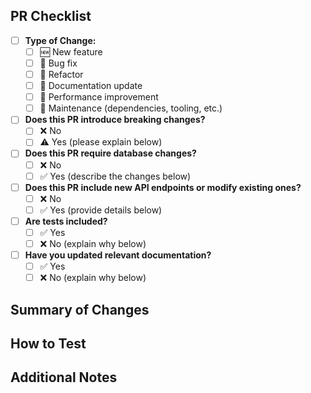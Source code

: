 ## PR Checklist

- [ ] **Type of Change:**
  - [ ] 🆕 New feature
  - [ ] 🐛 Bug fix
  - [ ] 🔨 Refactor
  - [ ] 📄 Documentation update
  - [ ] 🚀 Performance improvement
  - [ ] 🧰 Maintenance (dependencies, tooling, etc.)

- [ ] **Does this PR introduce breaking changes?**
  - [ ] ❌ No
  - [ ] ⚠️ Yes (please explain below)

- [ ] **Does this PR require database changes?**
  - [ ] ❌ No
  - [ ] ✅ Yes (describe the changes below)

- [ ] **Does this PR include new API endpoints or modify existing ones?**
  - [ ] ❌ No
  - [ ] ✅ Yes (provide details below)

- [ ] **Are tests included?**
  - [ ] ✅ Yes
  - [ ] ❌ No (explain why below)

- [ ] **Have you updated relevant documentation?**
  - [ ] ✅ Yes
  - [ ] ❌ No (explain why below)

## Summary of Changes

<!-- Briefly describe what this PR does -->

## How to Test

<!-- Provide instructions on how to test this PR -->

## Additional Notes

<!-- Any other information that would be useful for reviewers -->
